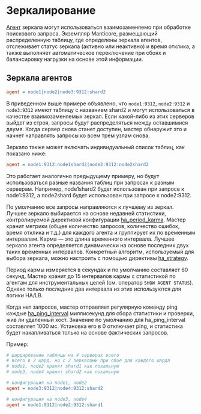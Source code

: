 # Зеркалирование

[Агент](../../Creating_a_table/Creating_a_distributed_table/Remote_tables.md#agent) зеркала могут использоваться взаимозаменяемо при обработке поискового запроса. Экземпляр Manticore, размещающий распределенную таблицу, где определены зеркала агентов, отслеживает статус зеркала (активно или неактивно) и время отклика, а также выполняет автоматическое переключение при сбоях и балансировку нагрузки на основе этой информации.

## Зеркала агентов

```ini
agent = node1|node2|node3:9312:shard2
```

В приведенном выше примере объявлено, что `node1:9312`, `node2:9312` и `node3:9312` имеют таблицу с названием shard2 и могут использоваться в качестве взаимозаменяемых зеркал. Если какой-либо из этих серверов выйдет из строя, запросы будут распределяться между оставшимися двумя. Когда сервер снова станет доступен, мастер обнаружит это и начнет направлять запросы ко всем трем узлам снова.

Зеркало также может включать индивидуальный список таблиц, как показано ниже:

```ini
agent = node1:9312:node1shard2|node2:9312:node2shard2
```

Это работает аналогично предыдущему примеру, но будут использоваться разные названия таблиц при запросах к разным серверам. Например, node1shard2 будет использован при запросе к node1:9312, а node2shard будет использован при запросе к node2:9312.

По умолчанию все запросы направляются к лучшему из зеркал. Лучшее зеркало выбирается на основе недавней статистики, контролируемой директивой конфигурации [ha_period_karma](../../Server_settings/Searchd.md#ha_period_karma). Мастер хранит метрики (общее количество запросов, количество ошибок, время отклика и т.д.) для каждого агента и группирует их по временным интервалам. Карма — это длина временного интервала. Лучшее зеркало агента определяется динамически на основе последних двух таких временных интервалов. Конкретный алгоритм, используемый для выбора зеркала, можно настроить с помощью директивы [ha_strategy](../../Creating_a_cluster/Remote_nodes/Load_balancing.md#ha_strategy).

Период кармы измеряется в секундах и по умолчанию составляет 60 секунд. Мастер хранит до 15 интервалов кармы с статистикой по агентам для инструментальных целей (см. оператор `SHOW AGENT STATUS`). Однако только последние два интервала из этих используются для логики HA/LB.

Когда нет запросов, мастер отправляет регулярную команду ping каждые [ha_ping_interval](../../Creating_a_cluster/Remote_nodes/Load_balancing.md#ha_ping_interval) миллисекунд для сбора статистики и проверки, жив ли удаленный хост. Значение по умолчанию для ha_ping_interval составляет 1000 мс. Установка его в 0 отключает ping, и статистика будет накапливаться только на основе фактических запросов.

Пример:

```ini
# шардирование таблицы на 4 серверах всего
# всего в 2 шард, но с 2 зеркалами при сбое для каждого шарда
# node1, node2 хранят shard1 как локальную
# node3, node4 хранят shard2 как локальную

# конфигурация на node1, node2
agent = node3:9312|node4:9312:shard2

# конфигурация на node3, node4
agent = node1:9312|node2:9312:shard1
```
<!-- proofread -->

